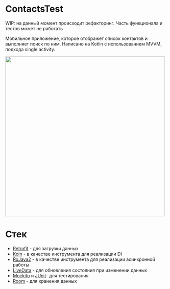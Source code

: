 # ContactsTest
WIP: на данный момент происходит рефакторинг. Часть функционала и тестов может не работать

Мобильное приложение, которое отображет список контактов и выполняет поиск по ним. Написано на Kotlin с использованием MVVM, подхода single activity.

<img src="test_case_demo.gif"  height="500" />

# Стек
* [Retrofit](https://square.github.io/retrofit/) - для загрузки данных
* [Koin](https://insert-koin.io/) - в качестве инструмента для реализации DI
* [RxJava2](https://github.com/ReactiveX/RxJava) - в качестве инструмента для реализации асинхронной работы
* [LiveData](https://developer.android.com/topic/libraries/architecture/livedata.html) - для обновления состояния при изменении данных
* [Mockito](https://site.mockito.org/) и [JUnit](https://junit.org/)- для тестирования 
* [Room](https://developer.android.com/topic/libraries/architecture/room) - для хранения данных 

